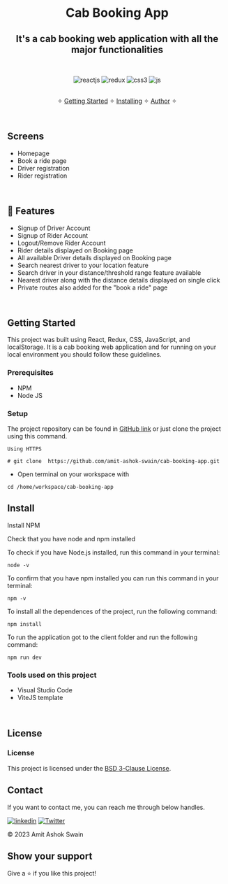 <h1 align="center">Cab Booking App</h1> 

<h2 align="center">It's a cab booking web application with all the major functionalities</h2>

<br />
<p align="center">
    <img src="https://img.shields.io/badge/React-20232A?style=for-the-badge&logo=react&logoColor=61DAFB" alt="reactjs" />
    <img src="https://img.shields.io/badge/Redux-593D88?style=for-the-badge&logo=redux&logoColor=white" alt="redux" />
    <img src="https://img.shields.io/badge/CSS3-1572B6?style=for-the-badge&logo=css3&logoColor=white" alt="css3"/>   
    <img src="https://img.shields.io/badge/JavaScript-323330?style=for-the-badge&logo=javascript&logoColor=F7DF1E" alt="js" />
</p>



<p align="center"> 
    <br />&#10023;
    <a href="#Getting-Started">Getting Started</a> &#10023; <a href="#Install">Installing</a> &#10023;    
    <a href="#Contact">Author</a> &#10023;
  </p>
  

  
  <br />
  
  ## Screens
   - Homepage
   - Book a ride page
   - Driver registration 
   - Rider registration 



<br />


## 🚀 Features
- Signup of Driver Account
- Signup of Rider Account
- Logout/Remove Rider Account
- Rider details displayed on Booking page
- All available Driver details displayed on Booking page
- Search nearest driver to your location feature
- Search driver in your distance/threshold range feature available 
- Nearest driver along with the distance details displayed on single click
- Private routes also added for the "book a ride" page

<br />


## Getting Started

This project was built using React, Redux, CSS, JavaScript, and localStorage. It is a cab booking web application and for running on your local environment you should follow these guidelines.


### Prerequisites

- NPM 
- Node JS

### Setup


The project repository can be found in [GitHub link](https://github.com/amit-ashok-swain/cab-booking-app) or just clone the project using this command. 


```
Using HTTPS

# git clone  https://github.com/amit-ashok-swain/cab-booking-app.git
```

+ Open terminal on your workspace with

```
cd /home/workspace/cab-booking-app
```


## Install

Install NPM

Check that you have node and npm installed

To check if you have Node.js installed, run this command in your terminal:


```
node -v
```

To confirm that you have npm installed you can run this command in your terminal:


```
npm -v
```


To install all the dependences of the project, run the following command:


```
npm install
```


To run the application got to the client folder and run the following command:

```
npm run dev
```


### Tools used on this project

- Visual Studio Code
- ViteJS template

<br/>

## License

### License

This project is licensed under the [BSD 3-Clause License](LICENSE).

## Contact

If you want to contact me, you can reach me through below handles.

[![linkedin](https://img.shields.io/badge/Amit_Ashok_Swain-0077B5?style=for-the-badge&logo=linkedin&logoColor=white)](https://www.linkedin.com/in/amit-ashok-s-a510b9b9/)
[![Twitter](https://img.shields.io/badge/Amit_Ashk_Swain-20232A?style=for-the-badge&logo=Github&logoColor=white)](https://github.com/amit-ashok-swain/)

© 2023 Amit Ashok Swain



## Show your support

Give a ⭐️ if you like this project!
